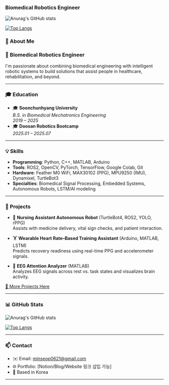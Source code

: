 ###  Biomedical Robotics Engineer

![Anurag's GitHub stats](https://github-readme-stats.vercel.app/api?username=MS0621&show_icons=true&theme=dark)

[![Top Langs](https://github-readme-stats.vercel.app/api/top-langs/?username=MS0621&theme=dark)](https://github.com/MS0621/github-readme-stats)


### 👋 About Me

### 🧠 Biomedical Robotics Engineer

I'm passionate about combining biomedical engineering with intelligent robotic systems to build solutions that assist people in healthcare, rehabilitation, and beyond.

---

### 🎓 Education

- 🎓 **Soonchunhyang University**  
  *B.S. in Biomedical Mechatronics Engineering*  
  *2019 – 2025*
- 🎓 **Doosan Robotics Bootcamp**  
  *2025.01 – 2025.07*
  
---

### 💡 Skills

- **Programming**: Python, C++, MATLAB, Arduino
- **Tools**: ROS2, OpenCV, PyTorch, TensorFlow, Google Colab, Git
- **Hardware**: Feather M0 WiFi, MAX30102 (PPG), MPU9250 (IMU), Dynamixel, TurtleBot3
- **Specialties**: Biomedical Signal Processing, Embedded Systems, Autonomous Robots, LSTM/AI modeling

---

### 🚀 Projects

- 🏥 **Nursing Assistant Autonomous Robot** (TurtleBot4, ROS2, YOLO, rPPG)  
  Assists with medicine delivery, vital sign checks, and patient interaction.

- 🏋️ **Wearable Heart Rate–Based Training Assistant** (Arduino, MATLAB, LSTM)  
  Predicts recovery readiness using real-time PPG and accelerometer signals.

- 🧠 **EEG Attention Analyzer** (MATLAB)  
  Analyzes EEG signals across rest vs. task states and visualizes brain activity.

[📂 More Projects Here](https://github.com/MS0621)

---

### 📊 GitHub Stats

![Anurag's GitHub stats](https://github-readme-stats.vercel.app/api?username=MS0621&show_icons=true&theme=dark)

[![Top Langs](https://github-readme-stats.vercel.app/api/top-langs/?username=MS0621&theme=dark)](https://github.com/MS0621/github-readme-stats)

---

### 📫 Contact

- ✉️ Email: minseop0621@gmail.com  
- 🌐 Portfolio: [Notion/Blog/Website 링크 삽입 가능]  
- 📍 Based in Korea

---



<!--
**MS0621/MS0621** is a ✨ _special_ ✨ repository because its `README.md` (this file) appears on your GitHub profile.

Here are some ideas to get you started:

- 🔭 I’m currently working on ...
- 🌱 I’m currently learning ...
- 👯 I’m looking to collaborate on ...
- 🤔 I’m looking for help with ...
- 💬 Ask me about ...
- 📫 How to reach me: ...
- 😄 Pronouns: ...
- ⚡ Fun fact: ...
-->
